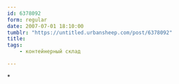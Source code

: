 ```yaml
---
id: 6378092
form: regular
date: 2007-07-01 18:10:00
tumblr: "https://untitled.urbansheep.com/post/6378092"
title:
tags:
    - контейнерный склад

---
```


<p>*</p>

